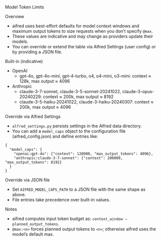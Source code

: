 Model Token Limits

Overview
- aifred uses best-effort defaults for model context windows and maximum output tokens to size requests when you don’t specify `@max`.
- These values are indicative and may change as providers update their models.
- You can override or extend the table via Alfred Settings (user config) or by providing a JSON file.

Built-in (indicative)
- OpenAI
  - gpt-4o, gpt-4o-mini, gpt-4-turbo, o4, o4-mini, o3-mini: context ≈ 128k, max output ≈ 4096
- Anthropic
  - claude-3-7-sonnet, claude-3-5-sonnet-20241022, claude-3-opus-20240229: context ≈ 200k, max output ≈ 8192
  - claude-3-5-haiku-20241022, claude-3-haiku-20240307: context ≈ 200k, max output ≈ 4096

Override via Alfred Settings
- `alfred_settings.py` persists settings in the Alfred data directory.
- You can add a `model_caps` object to the configuration file (aifred_config.json) and define entries like:

```
{
  "model_caps": {
    "openai:gpt-4o": {"context": 120000, "max_output_tokens": 4096},
    "anthropic:claude-3-7-sonnet": {"context": 200000, "max_output_tokens": 8192}
  }
}
```

Override via JSON file
- Set `AIFRED_MODEL_CAPS_PATH` to a JSON file with the same shape as above.
- File entries take precedence over built-in values.

Notes
- aifred computes input token budget as: `context_window − planned_output_tokens`.
- `@max:<n>` forces planned output tokens to `<n>`; otherwise aifred uses the model’s default max.
